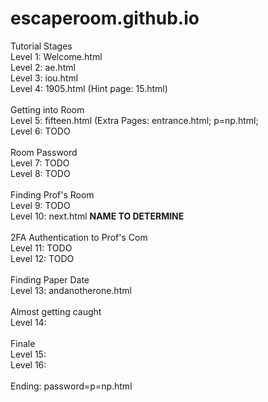 # escaperoom.github.io

Tutorial Stages <br />
Level 1: Welcome.html <br />
Level 2: ae.html <br />
Level 3: iou.html <br />
Level 4: 1905.html (Hint page: 15.html) <br />
<br />
Getting into Room <br />
Level 5: fifteen.html (Extra Pages: entrance.html; p=np.html; <br />
Level 6: TODO <br />
<br />
Room Password <br />
Level 7: TODO <br />
Level 8: TODO <br />
<br />
Finding Prof's Room <br />
Level 9: TODO <br />
Level 10: next.html **NAME TO DETERMINE** <br />
<br />
2FA Authentication to Prof's Com <br />
Level 11: TODO <br />
Level 12: TODO <br />
<br />
Finding Paper Date <br />
Level 13: andanotherone.html <br />
<br />
Almost getting caught <br />
Level 14: <br /> 
<br /> 
Finale <br />
Level 15: <br />
Level 16: <br />
<br />
Ending: password=p=np.html <br />

